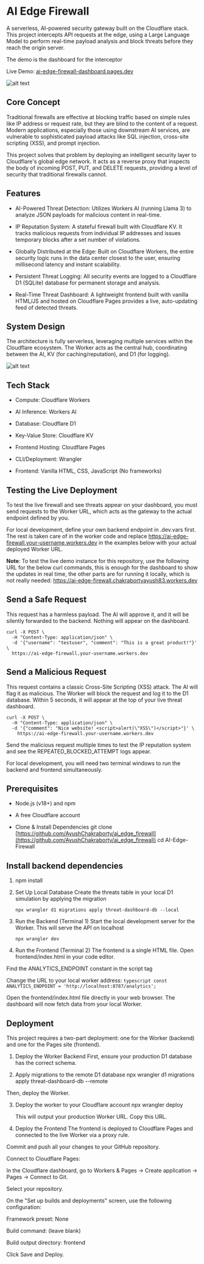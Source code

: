# AI Edge Firewall

A serverless, AI-powered security gateway built on the Cloudflare stack. This project intercepts API requests at the edge, using a Large Language Model to perform real-time payload analysis and block threats before they reach the origin server.

The demo is the dashboard for the interceptor

Live Demo: [ai-edge-firewall-dashboard.pages.dev](ai-edge-firewall-dashboard.pages.dev)

![alt text](image-1.png)
## Core Concept

Traditional firewalls are effective at blocking traffic based on simple rules like IP address or request rate, but they are blind to the content of a request. Modern applications, especially those using downstream AI services, are vulnerable to sophisticated payload attacks like SQL injection, cross-site scripting (XSS), and prompt injection.

This project solves that problem by deploying an intelligent security layer to Cloudflare's global edge network. It acts as a reverse proxy that inspects the body of incoming POST, PUT, and DELETE requests, providing a level of security that traditional firewalls cannot.

## Features

* AI-Powered Threat Detection: Utilizes Workers AI (running Llama 3) to analyze JSON payloads for malicious content in real-time.

* IP Reputation System: A stateful firewall built with Cloudflare KV. It tracks malicious requests from individual IP addresses and issues temporary blocks after a set number of violations.

* Globally Distributed at the Edge: Built on Cloudflare Workers, the entire security logic runs in the data center closest to the user, ensuring millisecond latency and instant scalability.

* Persistent Threat Logging: All security events are logged to a Cloudflare D1 (SQLite) database for permanent storage and analysis.

* Real-Time Threat Dashboard: A lightweight frontend built with vanilla HTML/JS and hosted on Cloudflare Pages provides a live, auto-updating feed of detected threats.

## System Design

The architecture is fully serverless, leveraging multiple services within the Cloudflare ecosystem. The Worker acts as the central hub, coordinating between the AI, KV (for caching/reputation), and D1 (for logging).

![alt text](image.png)

## Tech Stack

* Compute: Cloudflare Workers

* AI Inference: Workers AI

* Database: Cloudflare D1

* Key-Value Store: Cloudflare KV

* Frontend Hosting: Cloudflare Pages

* CLI/Deployment: Wrangler

* Frontend: Vanilla HTML, CSS, JavaScript (No frameworks)

## Testing the Live Deployment

To test the live firewall and see threats appear on your dashboard, you must send requests to the Worker URL, which acts as the gateway to the actual endpoint defined by you.

For local development, define your own backend endpoint in .dev.vars first. The rest is taken care of in the worker code and replace https://ai-edge-firewall.your-username.workers.dev in the examples below with your actual deployed Worker URL.

**Note**: To test the live demo instance for this repository, use the following URL for the below curl commands, this is enough for the dashboard to show the updates in real time, the other parts are for running it locally, which is not really needed:
https://ai-edge-firewall.chakrabortyayush83.workers.dev


## Send a Safe Request
This request has a harmless payload. The AI will approve it, and it will be silently forwarded to the backend. Nothing will appear on the dashboard.

```shell
curl -X POST \
  -H "Content-Type: application/json" \
  -d '{"username": "testuser", "comment": "This is a great product!"}' \
  https://ai-edge-firewall.your-username.workers.dev
```

## Send a Malicious Request
This request contains a classic Cross-Site Scripting (XSS) attack. The AI will flag it as malicious. The Worker will block the request and log it to the D1 database. Within 5 seconds, it will appear at the top of your live threat dashboard.

```shell
curl -X POST \
  -H "Content-Type: application/json" \
  -d '{"comment": "Nice website! <script>alert(\"XSS\")</script>"}' \
    https://ai-edge-firewall.your-username.workers.dev
```

Send the malicious request multiple times to test the IP reputation system and see the REPEATED_BLOCKED_ATTEMPT logs appear.

For local development, you will need two terminal windows to run the backend and frontend simultaneously.

## Prerequisites

* Node.js (v18+) and npm

* A free Cloudflare account

* Clone & Install Dependencies
git clone [https://github.com/AyushChakraborty/ai_edge_firewall](https://github.com/AyushChakraborty/ai_edge_firewall)
cd AI-Edge-Firewall


## Install backend dependencies

1. npm install

2. Set Up Local Database
Create the threats table in your local D1 simulation by applying the migration
    ```shell
    npx wrangler d1 migrations apply threat-dashboard-db --local
    ```

3. Run the Backend (Terminal 1)
Start the local development server for the Worker. This will serve the API on localhost
    ```shell
    npx wrangler dev
    ```

4. Run the Frontend (Terminal 2)
The frontend is a single HTML file.
Open frontend/index.html in your code editor.

Find the ANALYTICS_ENDPOINT constant in the script tag

Change the URL to your local worker address:
    ```typescript
    const ANALYTICS_ENDPOINT = 'http://localhost:8787/analytics';
    ```

Open the frontend/index.html file directly in your web browser. The dashboard will now fetch data from your local Worker.

## Deployment

This project requires a two-part deployment: one for the Worker (backend) and one for the Pages site (frontend).

1. Deploy the Worker Backend
First, ensure your production D1 database has the correct schema.

2. Apply migrations to the remote D1 database
npx wrangler d1 migrations apply threat-dashboard-db --remote

Then, deploy the Worker.

3. Deploy the worker to your Cloudflare account
npx wrangler deploy

    This will output your production Worker URL. Copy this URL.

4. Deploy the Frontend
The frontend is deployed to Cloudflare Pages and connected to the live Worker via a proxy rule.

Commit and push all your changes to your GitHub repository.

Connect to Cloudflare Pages:

In the Cloudflare dashboard, go to Workers & Pages -> Create application -> Pages -> Connect to Git.

Select your repository.

On the "Set up builds and deployments" screen, use the following configuration:

Framework preset: None

Build command: (leave blank)

Build output directory: frontend

Click Save and Deploy.

